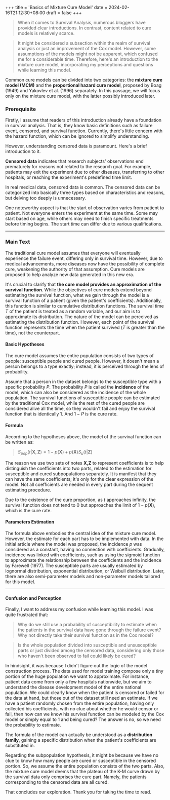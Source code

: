 +++
title = 'Basics of Mixture Cure Model'
date = 2024-02-16T21:12:30+08:00
draft = false
+++

> When it comes to Survival Analysis, numerous bloggers have provided clear introductions. In contrast, content related to cure models is relatively scarce.
<!--more-->
>  It might be considered a subsection within the realm of survival analysis or just an improvement of the Cox model. However, some assumptions of the models might not be apparent, which confused me for a considerable time. Therefore, here's an introduction to the mixture cure model, incorporating my perceptions and questions while learning this model.

Common cure models can be divided into two categories: the **mixture cure model (MCM)** and the **proportional hazard cure model**, proposed by Boag (1949) and Yakovlev et al. (1996) separately. In this passage, we will focus only on the mixture cure model, with the latter possibly introduced later.

### Prerequisite

Firstly, I assume that readers of this introduction already have a foundation in survival analysis. That is, they know basic definitions such as failure event, censored, and survival function. Currently, there's little concern with the hazard function, which can be ignored to simplify understanding.

However, understanding censored data is paramount. Here's a brief introduction to it.

**Censored data** indicates that research subjects' observations end prematurely for reasons not related to the research goal. For example, patients may exit the experiment due to other diseases, transferring to other hospitals, or reaching the experiment's predefined time limit.

In real medical data, censored data is common. The censored data can be categorized into basically three types based on characteristics and reasons, but delving too deeply is unnecessary.

One noteworthy aspect is that the start of observation varies from patient to patient. Not everyone enters the experiment at the same time. Some may start based on age, while others may need to finish specific treatments before timing begins. The start time can differ due to various qualifications.

---

### Main Text
The traditional cure model assumes that everyone will eventually experience the failure event, differing only in survival time. However, due to medical advancements, more diseases now have the possibility of complete cure, weakening the authority of that assumption. Cure models are proposed to help analyze new data generated in this new era.

It's crucial to clarify that **the cure model provides an approximation of the survival function**. While the objectives of cure models extend beyond estimating the survival function, what we gain through the model is a survival function of a patient (given the patient's coefficients). Additionally, this function is similar to cumulative distribution functions. The survival time $T$ of the patient is treated as a random variable, and our aim is to approximate its distribution. The nature of the model can be perceived as estimating the distribution function. However, each point of the survival function represents the time when the patient survived ($T$ is greater than the time), not the counterpart.

#### Basic Hypotheses
The cure model assumes the entire population consists of two types of people: susceptible people and cured people. However, it doesn't mean a person belongs to a type exactly; instead, it is perceived through the lens of probability.

Assume that a person in the dataset belongs to the susceptible type with a specific probability $P$. The probability $P$ is called the **incidence** of the model, which can also be considered as the incidence of the whole population. The survival functions of susceptible people can be estimated by the traditional Cox model, while the rest of the cured people are considered alive all the time, so they wouldn't fail and enjoy the survival function that is identically $1$. And $1-P$ is the cure rate.

#### Formula
According to the hypotheses above, the model of the survival function can be written as:
> $S_{pop}(t|\textbf{X},\textbf{Z})=1-p(\textbf{X})+p(\textbf{X})S_{u}(t|\textbf{Z})$

The reason we use two sets of notes $\textbf{X,Z}$ to represent coefficients is to help distinguish the coefficients into two parts, related to the estimation for susceptible and cured subpopulations separately. It is manifest that they can have the same coefficients; it's only for the clear expression of the model. Not all coefficients are needed in every part during the sequent estimating procedure.

Due to the existence of the cure proportion, as $t$ approaches infinity, the survival function does not tend to 0 but approaches the limit of $1-p(\textbf{X})$, which is the cure rate.

#### Parameters Estimation
The formula above embodies the central idea of the mixture cure model. However, the estimate for each part has to be implemented with data. In the initial article where the model was proposed, the incidence $p$ was considered as a constant, having no connection with coefficients. Gradually, incidence was linked with coefficients, such as using the sigmoid function to approximate the relationship between the coefficients and the incidence by Farewell (1977). The susceptible parts are usually estimated by lognormal distribution, exponential distribution, or Weibull distribution. Later, there are also semi-parameter models and non-parameter models tailored for this model.

---

#### Confusion and Perception
Finally, I want to address my confusion while learning this model. I was quite frustrated that:
> Why do we still use a probability of susceptibility to estimate when the patients in the survival data have gone through the failure event? Why not directly take their survival function as in the Cox model?

> Is the whole population divided into susceptible and unsusceptible parts or just divided among the censored data, considering only those who haven't been observed to fail could likely be cured?

In hindsight, it was because I didn't figure out the logic of the model construction process. The data used for model training compose only a tiny portion of the huge population we want to approximate. For instance, patient data come from only a few hospitals nationwide, but we aim to understand the disease development model of the entire national population. We could clearly know when the patient is censored or failed for the data at hand, but those out of the dataset still need an estimate. If we have a patient randomly chosen from the entire population, having only collected his coefficients, with no clue about whether he would censor or fail, then how can we know his survival function can be modeled by the Cox model or simply equal to 1 and being cured? The answer is no, so we need the probability to estimate.

The formula of the model can actually be understood as a **distribution family**, gaining a specific distribution when the patient's coefficients are substituted in.

Regarding the subpopulation hypothesis, it might be because we have no clue to know how many people are cured or susceptible in the censored portion. So, we assume the entire population consists of the two parts. Also, the mixture cure model deems that the plateau of the K-M curve drawn by the survival data only comprises the cure part. Namely, the patients corresponding to the censored data are all cured.

That concludes our exploration. Thank you for taking the time to read.